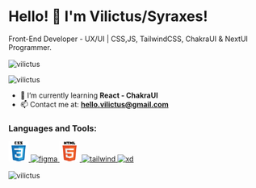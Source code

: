 <h1>Hello! 👋 I'm Vilictus/Syraxes!</h1>
<p>Front-End Developer - UX/UI | CSS,JS, TailwindCSS, ChakraUI & NextUI Programmer.</p>

<p><img align="center" src="https://github-readme-stats.vercel.app/api/top-langs?username=vilictus&show_icons=true&locale=en&layout=compact" alt="vilictus" /></p>

<p align="left"> <img src="https://komarev.com/ghpvc/?username=vilictus&label=Profile%20views&color=0e75b6&style=flat" alt="vilictus" /> </p>

- 🌱 I’m currently learning **React - ChakraUI**
- 📫 Contact me at: **hello.vilictus@gmail.com**

<h3 align="left">Languages and Tools:</h3>
<p align="left"> <a href="https://www.w3schools.com/css/" target="_blank" rel="noreferrer"> <img src="https://raw.githubusercontent.com/devicons/devicon/master/icons/css3/css3-original-wordmark.svg" alt="css3" width="40" height="40"/> </a> <a href="https://www.figma.com/" target="_blank" rel="noreferrer"> <img src="https://www.vectorlogo.zone/logos/figma/figma-icon.svg" alt="figma" width="40" height="40"/> </a> <a href="https://www.w3.org/html/" target="_blank" rel="noreferrer"> <img src="https://raw.githubusercontent.com/devicons/devicon/master/icons/html5/html5-original-wordmark.svg" alt="html5" width="40" height="40"/> </a> <a href="https://tailwindcss.com/" target="_blank" rel="noreferrer"> <img src="https://www.vectorlogo.zone/logos/tailwindcss/tailwindcss-icon.svg" alt="tailwind" width="40" height="40"/> </a> <a href="https://www.adobe.com/products/xd.html" target="_blank" rel="noreferrer"> <img src="https://cdn.worldvectorlogo.com/logos/adobe-xd.svg" alt="xd" width="40" height="40"/> </a> </p>

<p><img align="center" src="https://github-readme-stats.vercel.app/api/top-langs?username=vilictus&show_icons=true&locale=en&layout=compact" alt="vilictus" /></p>
